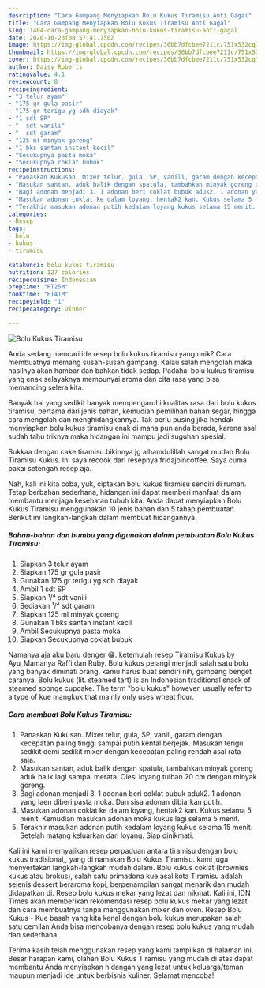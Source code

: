 ```yaml
---
description: "Cara Gampang Menyiapkan Bolu Kukus Tiramisu Anti Gagal"
title: "Cara Gampang Menyiapkan Bolu Kukus Tiramisu Anti Gagal"
slug: 1404-cara-gampang-menyiapkan-bolu-kukus-tiramisu-anti-gagal
date: 2020-10-23T00:57:41.750Z
image: https://img-global.cpcdn.com/recipes/36bb7dfcbee7211c/751x532cq70/bolu-kukus-tiramisu-foto-resep-utama.jpg
thumbnail: https://img-global.cpcdn.com/recipes/36bb7dfcbee7211c/751x532cq70/bolu-kukus-tiramisu-foto-resep-utama.jpg
cover: https://img-global.cpcdn.com/recipes/36bb7dfcbee7211c/751x532cq70/bolu-kukus-tiramisu-foto-resep-utama.jpg
author: Daisy Roberts
ratingvalue: 4.1
reviewcount: 8
recipeingredient:
- "3 telur ayam"
- "175 gr gula pasir"
- "175 gr terigu yg sdh diayak"
- "1 sdt SP"
- "  sdt vanili"
- "  sdt garam"
- "125 ml minyak goreng"
- "1 bks santan instant kecil"
- "Secukupnya pasta moka"
- "Secukupnya coklat bubuk"
recipeinstructions:
- "Panaskan Kukusan. Mixer telur, gula, SP, vanili, garam dengan kecepatan paling tinggi sampai putih kental berjejak. Masukan terigu sedikit demi sedikit mixer dengan kecepatan paling rendah asal rata saja."
- "Masukan santan, aduk balik dengan spatula, tambahkan minyak goreng aduk balik lagi sampai merata. Olesi loyang tulban 20 cm dengan minyak goreng."
- "Bagi adonan menjadi 3. 1 adonan beri coklat bubuk aduk2. 1 adonan yang laen diberi pasta moka. Dan sisa adonan dibiarkan putih."
- "Masukan adonan coklat ke dalam loyang, hentak2 kan. Kukus selama 5 menit. Kemudian masukan adonan moka kukus lagi selama 5 menit."
- "Terakhir masukan adonan putih kedalam loyang kukus selama 15 menit. Setelah matang keluarkan dari loyang. Siap dinikmati."
categories:
- Resep
tags:
- bolu
- kukus
- tiramisu

katakunci: bolu kukus tiramisu 
nutrition: 127 calories
recipecuisine: Indonesian
preptime: "PT25M"
cooktime: "PT41M"
recipeyield: "1"
recipecategory: Dinner

---
```



![Bolu Kukus Tiramisu](https://img-global.cpcdn.com/recipes/36bb7dfcbee7211c/751x532cq70/bolu-kukus-tiramisu-foto-resep-utama.jpg)

Anda sedang mencari ide resep bolu kukus tiramisu yang unik? Cara membuatnya memang susah-susah gampang. Kalau salah mengolah maka hasilnya akan hambar dan bahkan tidak sedap. Padahal bolu kukus tiramisu yang enak selayaknya mempunyai aroma dan cita rasa yang bisa memancing selera kita.

Banyak hal yang sedikit banyak mempengaruhi kualitas rasa dari bolu kukus tiramisu, pertama dari jenis bahan, kemudian pemilihan bahan segar, hingga cara mengolah dan menghidangkannya. Tak perlu pusing jika hendak menyiapkan bolu kukus tiramisu enak di mana pun anda berada, karena asal sudah tahu triknya maka hidangan ini mampu jadi suguhan spesial.

Sukkaa dengan cake tiramisu.bikinnya jg alhamdulillah sangat mudah Bolu Tiramisu Kukus. Ini saya recook dari resepnya fridajoincoffee. Saya cuma pakai setengah resep aja.


Nah, kali ini kita coba, yuk, ciptakan bolu kukus tiramisu sendiri di rumah. Tetap berbahan sederhana, hidangan ini dapat memberi manfaat dalam membantu menjaga kesehatan tubuh kita. Anda dapat menyiapkan Bolu Kukus Tiramisu menggunakan 10 jenis bahan dan 5 tahap pembuatan. Berikut ini langkah-langkah dalam membuat hidangannya.

<!--inarticleads1-->

##### Bahan-bahan dan bumbu yang digunakan dalam pembuatan Bolu Kukus Tiramisu:

1. Siapkan 3 telur ayam
1. Siapkan 175 gr gula pasir
1. Gunakan 175 gr terigu yg sdh diayak
1. Ambil 1 sdt SP
1. Siapkan  ¹/⁴ sdt vanili
1. Sediakan  ¹/⁴ sdt garam
1. Siapkan 125 ml minyak goreng
1. Gunakan 1 bks santan instant kecil
1. Ambil Secukupnya pasta moka
1. Siapkan Secukupnya coklat bubuk


Namanya aja aku baru denger 😁. ketemulah resep Tiramisu Kukus by Ayu_Mamanya Raffi dan Ruby. Bolu kukus pelangi menjadi salah satu bolu yang banyak diminati orang, kamu harus buat sendiri nih, gampang benget caranya. Bolu kukus (lit. steamed tart) is an Indonesian traditional snack of steamed sponge cupcake. The term &#34;bolu kukus&#34; however, usually refer to a type of kue mangkuk that mainly only uses wheat flour. 

<!--inarticleads2-->

##### Cara membuat Bolu Kukus Tiramisu:

1. Panaskan Kukusan. Mixer telur, gula, SP, vanili, garam dengan kecepatan paling tinggi sampai putih kental berjejak. Masukan terigu sedikit demi sedikit mixer dengan kecepatan paling rendah asal rata saja.
1. Masukan santan, aduk balik dengan spatula, tambahkan minyak goreng aduk balik lagi sampai merata. Olesi loyang tulban 20 cm dengan minyak goreng.
1. Bagi adonan menjadi 3. 1 adonan beri coklat bubuk aduk2. 1 adonan yang laen diberi pasta moka. Dan sisa adonan dibiarkan putih.
1. Masukan adonan coklat ke dalam loyang, hentak2 kan. Kukus selama 5 menit. Kemudian masukan adonan moka kukus lagi selama 5 menit.
1. Terakhir masukan adonan putih kedalam loyang kukus selama 15 menit. Setelah matang keluarkan dari loyang. Siap dinikmati.


Kali ini kami memyajikan resep perpaduan antara tiramisu dengan bolu kukus tradisional,, yang di namakan Bolu Kukus Tiramisu. kami juga menyertakan langkah-langkah mudah dalam. Bolu kukus coklat (brownies kukus atau brokus), salah satu primadona kue asal kota Tiramisu adalah sejenis dessert beraroma kopi, berpenampilan sangat menarik dan mudah didapatkan di. Resep bolu kukus mekar yang lezat dan nikmat. Kali ini, IDN Times akan memberikan rekomendasi resep bolu kukus mekar yang lezat dan cara membuatnya tanpa menggunakan mixer dan oven. Resep Bolu Kukus - Kue basah yang kita kenal dengan bolu kukus merupakan salah satu cemilan Anda bisa mencobanya dengan resep bolu kukus yang mudah dan sederhana. 

Terima kasih telah menggunakan resep yang kami tampilkan di halaman ini. Besar harapan kami, olahan Bolu Kukus Tiramisu yang mudah di atas dapat membantu Anda menyiapkan hidangan yang lezat untuk keluarga/teman maupun menjadi ide untuk berbisnis kuliner. Selamat mencoba!
